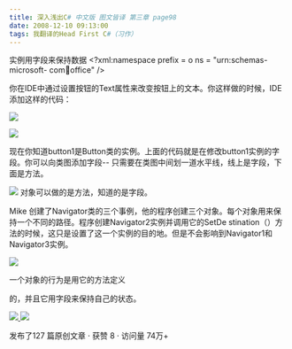 ```yaml
---
title: 深入浅出C# 中文版 图文皆译 第三章 page98
date: 2008-12-10 09:13:00
tags: 我翻译的Head First C#（习作）
---
```

实例用字段来保持数据  <?xml:namespace prefix = o ns = "urn:schemas-microsoft-
com:office:office" />

你在IDE中通过设置按钮的Text属性来改变按钮上的文本。你这样做的时候，IDE添加这样的代码：

![](https://p-blog.csdn.net/images/p_blog_csdn_net/cuipengfei1/EntryImages/20081210/%E6%88%AA%E5%9B%BE00.jpg)

![](https://p-blog.csdn.net/images/p_blog_csdn_net/cuipengfei1/EntryImages/20081210/%E6%88%AA%E5%9B%BE01.jpg)

现在你知道button1是Button类的实例。上面的代码就是在修改button1实例的字段。你可以向类图添加字段--
只需要在类图中间划一道水平线，线上是字段，下面是方法。

![](https://p-blog.csdn.net/images/p_blog_csdn_net/cuipengfei1/EntryImages/20081210/%E6%88%AA%E5%9B%BE02.jpg) 对象可以做的是方法，知道的是字段。

Mike  创建了Navigator类的三个事例，他的程序创建三个对象。每个对象用来保持一个不同的路径。程序创建Navigator2实例并调用它的SetDe
stination（）方法的时候，这只是设置了这一个实例的目的地。但是不会影响到Navigator1和Navigator3实例。

![](https://p-blog.csdn.net/images/p_blog_csdn_net/cuipengfei1/EntryImages/20081210/%E6%88%AA%E5%9B%BE03.jpg)

一个对象的行为是用它的方法定义

的，并且它用字段来保持自己的状态。



[ ![](https://profile.csdnimg.cn/5/2/5/3_cuipengfei1)
![](https://g.csdnimg.cn/static/user-reg-year/1x/11.png)
](https://blog.csdn.net/cuipengfei1)



发布了127 篇原创文章  ·  获赞 8  ·  访问量 74万+

